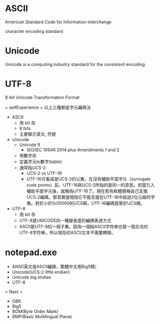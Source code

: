 # ASCII #
American Standard Code for Information Interchange

character encoding standard

# Unicode #
Unicode is a computing industry standard for the consistent encoding

# UTF-8 #
8-bit Unicode Transformation Format

= selfExperience =
以上三種都是字元編碼法

* ASCII
  * 用 bit 存 
  * 8 bits
  * 主要顯示英文, 符號
* Unicode
  * Unicode 9
    * ISO/IEC 10646:2014 plus Amendments 1 and 2
  * 用數字存 
  * 定義字元to數字(table)  
  * 通常指UCS-2
    * UCS-2 vs UTF-16
	* UTF-16可看成是UCS-2的父集。在沒有輔助平面字元（surrogate code points）前，UTF-16與UCS-2所指的是同一的意思。但當引入輔助平面字元後，就稱為UTF-16了。現在若有軟體聲稱自己支援UCS-2編碼，那其實是暗指它不能支援在UTF-16中超過2位元組的字集。對於小於0x10000的UCS碼，UTF-16編碼就等於UCS碼。
* UTF-8
  * 用 bit 存
  * UTF-8是UNICODE的一種變長度的編碼表達方式
  * ASCII是UTF-8的一個子集。因為一個純ASCII字符串也是一個合法的UTF-8字符串，所以現存的ASCII文本不需要轉換。


# notepad.exe #
* ANSI(英文是ASCII編碼，繁體中文用Big5碼）
* Unicode(UCS-2 little endian)
* Unicode big endian
* UTF-8

= Next =
* GBK
* Big5
* BOM(Byte Order Mark)
* BMP(Basic Multilingual Plane)
